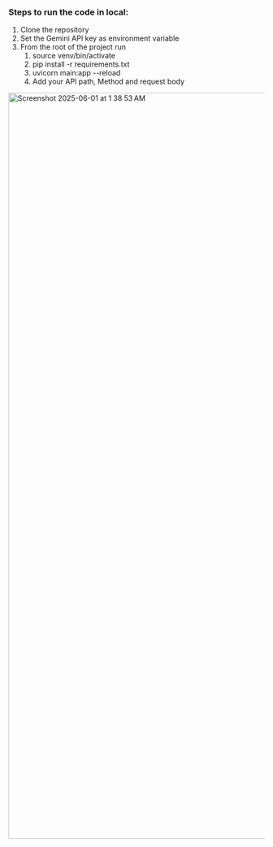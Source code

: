 ### Steps to run the code in local:

1. Clone the repository
2. Set the Gemini API key as environment variable
3. From the root of the project run
   1. source venv/bin/activate
   2. pip install -r requirements.txt
   3. uvicorn main:app --reload
   4. Add your API path, Method and request body

<img width="1470" alt="Screenshot 2025-06-01 at 1 38 53 AM" src="https://github.com/user-attachments/assets/31559c64-e12d-456e-84af-a9dcfb8e4ba6" />

